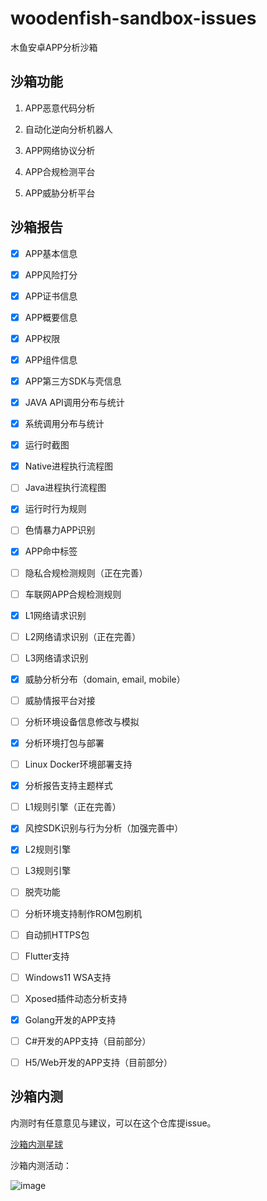# woodenfish-sandbox-issues

木鱼安卓APP分析沙箱


## 沙箱功能

1. APP恶意代码分析

2. 自动化逆向分析机器人

3. APP网络协议分析

4. APP合规检测平台

5. APP威胁分析平台


## 沙箱报告

- [x] APP基本信息

- [x] APP风险打分

- [x] APP证书信息

- [x] APP概要信息

- [x] APP权限

- [x] APP组件信息

- [x] APP第三方SDK与壳信息

- [x] JAVA API调用分布与统计

- [x] 系统调用分布与统计

- [x] 运行时截图

- [x] Native进程执行流程图

- [ ] Java进程执行流程图

- [x] 运行时行为规则

- [ ] 色情暴力APP识别

- [x] APP命中标签

- [ ] 隐私合规检测规则（正在完善）

- [ ] 车联网APP合规检测规则

- [x] L1网络请求识别

- [ ] L2网络请求识别（正在完善）

- [ ] L3网络请求识别

- [x] 威胁分析分布（domain, email, mobile）

- [ ] 威胁情报平台对接

- [ ] 分析环境设备信息修改与模拟

- [x] 分析环境打包与部署

- [ ] Linux Docker环境部署支持

- [x] 分析报告支持主题样式

- [ ] L1规则引擎（正在完善）

- [x] 风控SDK识别与行为分析（加强完善中）

- [x] L2规则引擎

- [ ] L3规则引擎

- [ ] 脱壳功能

- [ ] 分析环境支持制作ROM包刷机

- [ ] 自动抓HTTPS包

- [ ] Flutter支持

- [ ] Windows11 WSA支持

- [ ] Xposed插件动态分析支持

- [x] Golang开发的APP支持

- [ ] C#开发的APP支持（目前部分）

- [ ] H5/Web开发的APP支持（目前部分）


## 沙箱内测

内测时有任意意见与建议，可以在这个仓库提issue。

[沙箱内测星球](https://wx.zsxq.com/dweb2/index/group/51122882448514)

沙箱内测活动：

![image](https://user-images.githubusercontent.com/1672927/184568831-0cf96ca3-30c9-4e21-a7e8-1b9aa0ea4a82.png)

